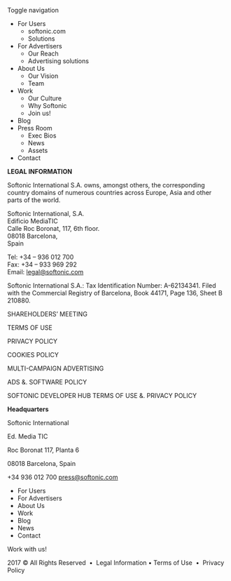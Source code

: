 Toggle navigation

*   For Users
    *   softonic.com
    *   Solutions
*   For Advertisers
    *   Our Reach
    *   Advertising solutions
*   About Us
    *   Our Vision
    *   Team
*   Work
    *   Our Culture
    *   Why Softonic
    *   Join us!
*   Blog
*   Press Room
    *   Exec Bios
    *   News
    *   Assets
*   Contact

**LEGAL INFORMATION** 

Softonic International S.A. owns, amongst others, the corresponding country domains of numerous countries across Europe, Asia and other parts of the world.

Softonic International, S.A.  
Edificio MediaTIC  
Calle Roc Boronat, 117, 6th floor.  
08018 Barcelona,  
Spain

Tel: +34 – 936 012 700  
Fax: +34 – 933 969 292  
Email: legal@softonic.com

Softonic International S.A.: Tax Identification Number: A-62134341. Filed with the Commercial Registry of Barcelona, Book 44171, Page 136, Sheet B 210880.

SHAREHOLDERS’ MEETING

TERMS OF USE

PRIVACY POLICY

COOKIES POLICY

MULTI-CAMPAIGN ADVERTISING

ADS &. SOFTWARE POLICY

SOFTONIC DEVELOPER HUB TERMS OF USE &. PRIVACY POLICY

**Headquarters**

Softonic International

Ed. Media TIC

Roc Boronat 117, Planta 6

08018 Barcelona, Spain

+34 936 012 700 press@softonic.com

*   For Users
*   For Advertisers
*   About Us
*   Work
*   Blog
*   News
*   Contact

Work with us!

2017 © All Rights Reserved  •  Legal Information • Terms of Use  •  Privacy Policy